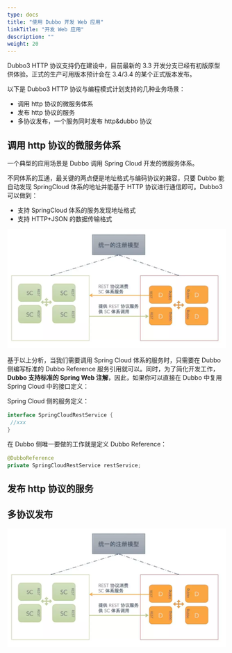 ```yaml
---
type: docs
title: "使用 Dubbo 开发 Web 应用"
linkTitle: "开发 Web 应用"
description: ""
weight: 20
---
```

Dubbo3 HTTP 协议支持仍在建设中，目前最新的 3.3 开发分支已经有初版原型供体验。正式的生产可用版本预计会在 3.4/3.4 的某个正式版本发布。

以下是 Dubbo3 HTTP 协议与编程模式计划支持的几种业务场景：
* 调用 http 协议的微服务体系
* 发布 http 协议的服务
* 多协议发布，一个服务同时发布 http&dubbo 协议

## 调用 http 协议的微服务体系
一个典型的应用场景是 Dubbo 调用 Spring Cloud 开发的微服务体系。

不同体系的互通，最关键的两点便是地址格式与编码协议的兼容，只要 Dubbo 能自动发现 SpringCloud 体系的地址并能基于 HTTP 协议进行通信即可。Dubbo3 可以做到：
* 支持 SpringCloud 体系的服务发现地址格式
* 支持 HTTP+JSON 的数据传输格式

![](/imgs/v3/tasks/protocol/http-usecase-1.png)

基于以上分析，当我们需要调用 Spring Cloud 体系的服务时，只需要在 Dubbo 侧编写标准的 Dubbo Reference 服务引用就可以。同时，为了简化开发工作，**Dubbo 支持标准的 Spring Web 注解**，因此，如果你可以直接在 Dubbo 中复用 Spring Cloud 中的接口定义：

Spring Cloud 侧的服务定义：
```java
interface SpringCloudRestService {
 //xxx
}
```

在 Dubbo 侧唯一要做的工作就是定义 Dubbo Reference：

```java
@DubboReference
private SpringCloudRestService restService;
```

## 发布 http 协议的服务


## 多协议发布

![](/imgs/v3/tasks/protocol/http-usecase-1.png)




